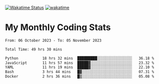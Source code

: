 [![Wakatime Status](https://github.com/noopurphalak/noopurphalak/workflows/wakatime-status-update/badge.svg)](https://github.com/noopurphalak/noopurphalak/actions/workflows/main.yml)
[![wakatime](https://wakatime.com/badge/user/80ace140-ef40-4fdd-b8ed-f3be3d2e1aea.svg)](https://wakatime.com/@80ace140-ef40-4fdd-b8ed-f3be3d2e1aea)

# My Monthly Coding Stats

<!--START_SECTION:waka-->

```txt
From: 06 October 2023 - To: 05 November 2023

Total Time: 49 hrs 30 mins

Python           18 hrs 32 mins  █████████░░░░░░░░░░░░░░░░   36.18 %
JavaScript       11 hrs 57 mins  █████▓░░░░░░░░░░░░░░░░░░░   23.32 %
YAML             11 hrs 19 mins  █████▓░░░░░░░░░░░░░░░░░░░   22.10 %
Bash             3 hrs 44 mins   █▓░░░░░░░░░░░░░░░░░░░░░░░   07.31 %
Docker           2 hrs 36 mins   █▒░░░░░░░░░░░░░░░░░░░░░░░   05.08 %
```

<!--END_SECTION:waka-->
